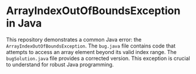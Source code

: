 # ArrayIndexOutOfBoundsException in Java

This repository demonstrates a common Java error: the `ArrayIndexOutOfBoundsException`.  The `bug.java` file contains code that attempts to access an array element beyond its valid index range. The `bugSolution.java` file provides a corrected version. This exception is crucial to understand for robust Java programming.